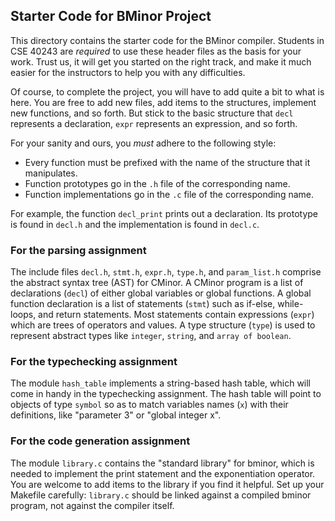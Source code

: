 Starter Code for BMinor Project
-------------------------------

This directory contains the starter code for the BMinor compiler.
Students in CSE 40243 are *required* to use these header files as the basis for your work.
Trust us, it will get you started on the right track, and make it
much easier for the instructors to help you with any difficulties.

Of course, to complete the project, you will have to add quite a bit
to what is here.  You are free to add new files, add items to the
structures, implement new functions, and so forth.  But stick to
the basic structure that `decl` represents a declaration,
`expr` represents an expression, and so forth.

For your sanity and ours, you *must* adhere to the following style:
- Every function must be prefixed with the name of the structure that it manipulates.
- Function prototypes go in the `.h` file of the corresponding name.
- Function implementations go in the `.c` file of the corresponding name.

For example, the function `decl_print` prints out a declaration.
Its prototype is found in `decl.h` and the implementation is found in `decl.c`.

### For the parsing assignment

The include files `decl.h`, `stmt.h`, `expr.h`, `type.h`, and `param_list.h`
comprise the abstract syntax tree (AST) for CMinor.
A CMinor program is a list of declarations (`decl`) of either global
variables or global functions.  A global function declaration
is a list of statements (`stmt`) such as if-else, while-loops,
and return statements.  Most statements contain expressions (`expr`)
which are trees of operators and values.  A type structure (`type`)
is used to represent abstract types like `integer`, `string`,
and `array of boolean`.

### For the typechecking assignment

The module `hash_table` implements a string-based hash table,
which will come in handy in the typechecking assignment.
The hash table will point to objects of type `symbol` so
as to match variables names (`x`) with their definitions,
like "parameter 3" or "global integer x".

### For the code generation assignment

The module `library.c` contains the "standard library" for bminor,
which is needed to implement the print statement and the exponentiation
operator.  You are welcome to add items to the library if you find
it helpful.  Set up your Makefile carefully: `library.c` should be
linked against a compiled bminor program, not against the compiler itself.
